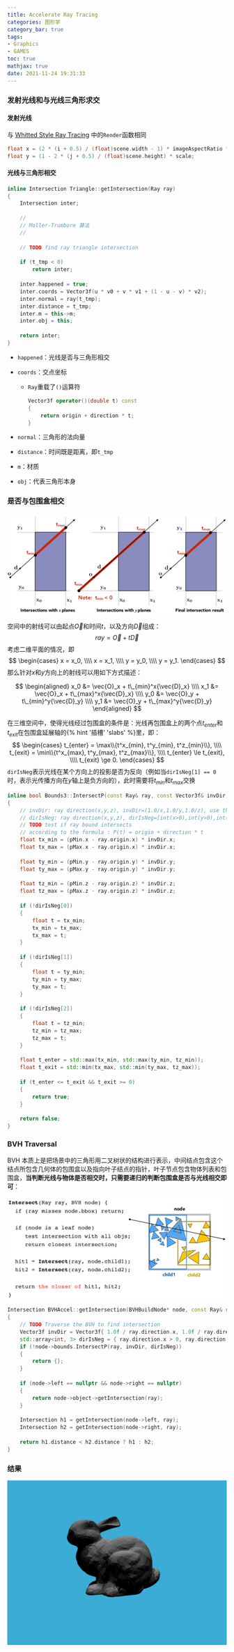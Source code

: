 ```yaml
---
title: Accelerate Ray Tracing
categories: 图形学
category_bar: true
tags:
- Graphics
- GAMES
toc: true
mathjax: true
date: 2021-11-24 19:31:33
---
```


### 发射光线和与光线三角形求交

#### 发射光线

与 [Whitted Style Ray Tracing](https://silhouettesforyou.github.io/2021/11/22/21/) 中的`Render`函数相同

```c++
float x = (2 * (i + 0.5) / (float)scene.width - 1) * imageAspectRatio * scale;
float y = (1 - 2 * (j + 0.5) / (float)scene.height) * scale;
```

#### 光线与三角形相交

```c++
inline Intersection Triangle::getIntersection(Ray ray)
{
    Intersection inter;

    //
    // Moller-Trumbore 算法 
    //

    // TODO find ray triangle intersection

    if (t_tmp < 0)
        return inter;

    inter.happened = true;
    inter.coords = Vector3f(u * v0 + v * v1 + (1 - u - v) * v2);
    inter.normal = ray(t_tmp);
    inter.distance = t_tmp;
    inter.m = this->m;
    inter.obj = this;

    return inter;
}
```

* `happened`：光线是否与三角形相交

* `coords`：交点坐标

  * `Ray`重载了`()`运算符

    ```c++
    Vector3f operator()(double t) const
    {
        return origin + direction * t;
    }
    ```

* `normal`：三角形的法向量

* `distance`：时间既是距离，即`t_tmp`

* `m`：材质

* `obj`：代表三角形本身

### 是否与包围盒相交

<center>
    <img src="23/ray-intersection-with-axis-aligned-box.png" alt="" />
</center>

空间中的射线可以由起点$\vec{O}$和时间$t$，以及方向$\vec{D}$组成：
$$
ray = \vec{O} + t\vec{D}
$$
考虑二维平面的情况，即
$$
\begin{cases}
x = x_0, \\\\
x = x_1, \\\\
y = y_0, \\\\
y = y_1.
\end{cases}
$$
那么针对$x$和$y$方向上的射线可以用如下方式描述：

$$
\begin{aligned}
x_0 &= \vec{O}_x + t\_{min}^x{\vec{D}_x} \\\\
x_1 &= \vec{O}_x + t\_{max}^x{\vec{D}_x} \\\\
y_0 &= \vec{O}_y + t\_{min}^y{\vec{D}_y} \\\\
y_1 &= \vec{O}_y + t\_{max}^y{\vec{D}_y}
\end{aligned}
$$

在三维空间中，使得光线经过包围盒的条件是：光线再包围盒上的两个点$t_{enter}$和$t_{exit}$在包围盒延展轴的{% hint '插槽' 'slabs' %}里，即：
$$
\begin{cases}
t_{enter} = \max\\{t^x_{min}, t^y_{min}, t^z_{min}\\}, \\\\
t_{exit} = \min\\{t^x_{max}, t^y_{max}, t^z_{max}\\}, \\\\
t_{enter} \le t_{exit}, \\\\
t_{exit} \ge 0.
\end{cases}
$$
`dirIsNeg`表示光线在某个方向上的投影是否为反向（例如当`dirIsNeg[1] == 0`时，表示光传播方向在$y$轴上是负方向的），此时需要将$t_{min}$和$t_{max}$交换

```c++
inline bool Bounds3::IntersectP(const Ray& ray, const Vector3f& invDir, const std::array<int, 3>& dirIsNeg) const
{
    // invDir: ray direction(x,y,z), invDir=(1.0/x,1.0/y,1.0/z), use this because Multiply is faster that Division
    // dirIsNeg: ray direction(x,y,z), dirIsNeg=[int(x>0),int(y>0),int(z>0)], use this to simplify your logic
    // TODO test if ray bound intersects
    // according to the formula : P(t) = origin + direction * t
    float tx_min = (pMin.x - ray.origin.x) * invDir.x;
    float tx_max = (pMax.x - ray.origin.x) * invDir.x;

    float ty_min = (pMin.y - ray.origin.y) * invDir.y;
    float ty_max = (pMax.y - ray.origin.y) * invDir.y;

    float tz_min = (pMin.z - ray.origin.z) * invDir.z;
    float tz_max = (pMax.z - ray.origin.z) * invDir.z;

    if (!dirIsNeg[0])
    {
        float t = tx_min;
        tx_min = tx_max;
        tx_max = t;
    }

    if (!dirIsNeg[1])
    {
        float t = ty_min;
        ty_min = ty_max;
        ty_max = t;
    }

    if (!dirIsNeg[2])
    {
        float t = tz_min;
        tz_min = tz_max;
        tz_max = t;
    }

    float t_enter = std::max(tx_min, std::max(ty_min, tz_min));
    float t_exit = std::min(tx_max, std::min(ty_max, tz_max));

    if (t_enter <= t_exit && t_exit >= 0)
    {
        return true;
    }

    return false;
}
```

### BVH Traversal

BVH 本质上是把场景中的三角形用二叉树状的结构进行表示，中间结点包含这个结点所包含几何体的包围盒以及指向叶子结点的指针，叶子节点包含物体列表和包围盒，**当判断光线与物体是否相交时，只需要递归的判断包围盒是否与光线相交即可**：

<center>
    <img src="23/bvh.png" alt="" />
</center>

```c++
Intersection BVHAccel::getIntersection(BVHBuildNode* node, const Ray& ray) const
{
    // TODO Traverse the BVH to find intersection
    Vector3f invDir = Vector3f{ 1.0f / ray.direction.x, 1.0f / ray.direction.y, 1.0f / ray.direction.z };
    std::array<int, 3> dirIsNeg = { ray.direction.x > 0, ray.direction.y > 0, ray.direction.z > 0 };
    if (!node->bounds.IntersectP(ray, invDir, dirIsNeg))
    {
        return {};
    }

    if (node->left == nullptr && node->right == nullptr)
    {
        return node->object->getIntersection(ray);
    }

    Intersection h1 = getIntersection(node->left, ray);
    Intersection h2 = getIntersection(node->right, ray);
    
    return h1.distance < h2.distance ? h1 : h2;
}
```

### 结果

<center>
    <img src="23/binary.png" alt="" />
</center>
